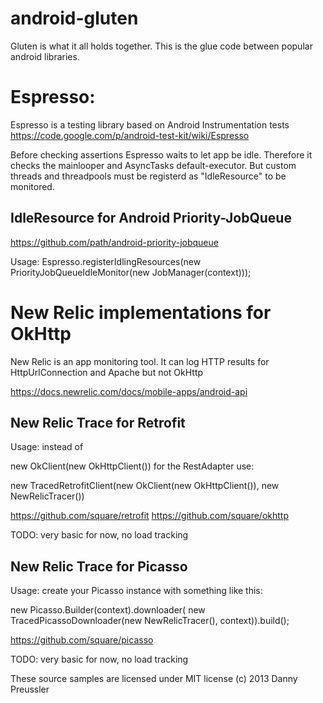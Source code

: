 android-gluten
==============

Gluten is what it all holds together.
This is the glue code between popular android libraries. 

Espresso:
=========
Espresso is a testing library based on Android Instrumentation tests
https://code.google.com/p/android-test-kit/wiki/Espresso

Before checking assertions Espresso waits to let app be idle. Therefore it checks the mainlooper and AsyncTasks default-executor. But custom threads and threadpools must be registerd as "IdleResource" to be monitored.

IdleResource for Android Priority-JobQueue
------------------------------------------------------------------
https://github.com/path/android-priority-jobqueue

Usage:
Espresso.registerIdlingResources(new PriorityJobQueueIdleMonitor(new JobManager(context)));



New Relic implementations for OkHttp
====================================
New Relic is an app monitoring tool. It can log HTTP results for HttpUrlConnection and Apache but not OkHttp

https://docs.newrelic.com/docs/mobile-apps/android-api

New Relic Trace for Retrofit
-------------------------------------------

Usage: 
instead of

new OkClient(new OkHttpClient()) 
for the RestAdapter use:

new TracedRetrofitClient(new OkClient(new OkHttpClient()), new NewRelicTracer())



https://github.com/square/retrofit
https://github.com/square/okhttp

TODO: very basic for now, no load tracking

New Relic Trace for Picasso
---------------------------

Usage: 
create your Picasso instance with something like this:

new Picasso.Builder(context).downloader(
	new TracedPicassoDownloader(new NewRelicTracer(), context)).build();



https://github.com/square/picasso

TODO: very basic for now, no load tracking


These source samples are licensed under MIT license
(c) 2013 Danny Preussler

